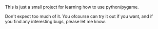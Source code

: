 This is just a small project for learning how to use python/pygame.

Don't expect too much of it. You ofcourse can try it out if you want, and if you find any interesting bugs, please let me know.
